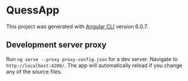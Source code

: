 # QuessApp

This project was generated with [Angular CLI](https://github.com/angular/angular-cli) version 6.0.7.

## Development server proxy

Run `ng serve --proxy proxy-config.json` for a dev server. Navigate to `http://localhost:4200/`. The app will automatically reload if you change any of the source files.
